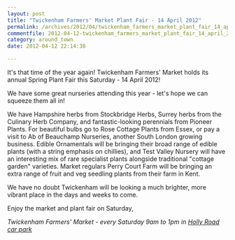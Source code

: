 ```yaml
---
layout: post
title: "Twickenham Farmers' Market Plant Fair - 14 April 2012"
permalink: /archives/2012/04/twickenham_farmers_market_plant_fair_14_april_2012.html
commentfile: 2012-04-12-twickenham_farmers_market_plant_fair_14_april_2012
category: around_town
date: 2012-04-12 22:14:38

---
```


It's that time of the year again! Twickenham Farmers' Market holds its annual Spring Plant Fair this Saturday - 14 April 2012!

We have some great nurseries attending this year - let's hope we can squeeze them all in!

We have Hampshire herbs from Stockbridge Herbs, Surrey herbs from the Culinary Herb Company, and fantastic-looking perennials from Pioneer Plants. For beautiful bulbs go to Rose Cottage Plants from Essex, or pay a visit to Ab of Beauchamp Nurseries, another South London growing business. Edible Ornamentals will be bringing their broad range of edible plants (with a string emphasis on chillies), and Test Valley Nursery will have an interesting mix of rare specialist plants alongside traditional "cottage garden" varieties. Market regulars Perry Court Farm will be bringing an extra range of fruit and veg seedling plants from their farm in Kent.

We have no doubt Twickenham will be looking a much brighter, more vibrant place in the days and weeks to come.

Enjoy the market and plant fair on Saturday,

<em>Twickenham Farmers' Market - every Saturday 9am to 1pm in [Holly Road car park](http://g.co/maps/wg4wq</em>)
